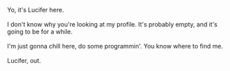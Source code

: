 Yo, it's Lucifer here. <br> <br>
I don't know why you're looking at my profile.
It's probably empty, and it's going to be for a while. <br> <br>
I'm just gonna chill here, do some programmin'. 
You know where to find me. <br> <br>
Lucifer, out.
